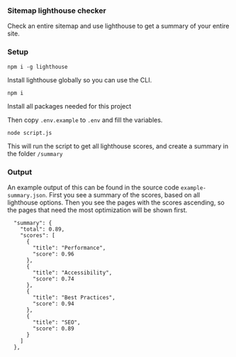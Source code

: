 ### Sitemap lighthouse checker

Check an entire sitemap and use lighthouse to get a summary of your entire site.

### Setup

```
npm i -g lighthouse
```

Install lighthouse globally so you can use the CLI.

```
npm i
```

Install all packages needed for this project

Then copy `.env.example` to `.env` and fill the variables.

```
node script.js
```

This will run the script to get all lighthouse scores, and create a summary in the folder `/summary`

### Output

An example output of this can be found in the source code `example-summary.json`.
First you see a summary of the scores, based on all lighthouse options.
Then you see the pages with the scores ascending, so the pages that need the most optimization will be shown first.

```
  "summary": {
    "total": 0.89,
    "scores": [
      {
        "title": "Performance",
        "score": 0.96
      },
      {
        "title": "Accessibility",
        "score": 0.74
      },
      {
        "title": "Best Practices",
        "score": 0.94
      },
      {
        "title": "SEO",
        "score": 0.89
      }
    ]
  },
```
